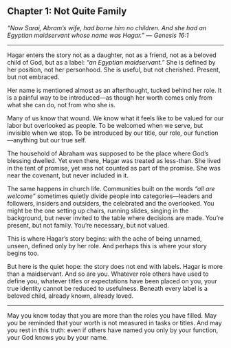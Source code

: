 ## Chapter 1: Not Quite Family

*“Now Sarai, Abram’s wife, had borne him no children. And she had an Egyptian maidservant whose name was Hagar.”*
— *Genesis 16:1*

---

Hagar enters the story not as a daughter, not as a friend, not as a beloved child of God, but as a label: *“an Egyptian maidservant.”* She is defined by her position, not her personhood. She is useful, but not cherished. Present, but not embraced.

Her name is mentioned almost as an afterthought, tucked behind her role. It is a painful way to be introduced—as though her worth comes only from what she can do, not from who she is.

Many of us know that wound. We know what it feels like to be valued for our labor but overlooked as people. To be welcomed when we serve, but invisible when we stop. To be introduced by our title, our role, our function—anything but our true self.

The household of Abraham was supposed to be the place where God’s blessing dwelled. Yet even there, Hagar was treated as less-than. She lived in the tent of promise, yet was not counted as part of the promise. She was near the covenant, but never included in it.

The same happens in church life. Communities built on the words *“all are welcome”* sometimes quietly divide people into categories—leaders and followers, insiders and outsiders, the celebrated and the overlooked. You might be the one setting up chairs, running slides, singing in the background, but never invited to the table where decisions are made. You’re present, but not family. You’re necessary, but not valued.

This is where Hagar’s story begins: with the ache of being unnamed, unseen, defined only by her role. And perhaps this is where your story begins too.

But here is the quiet hope: the story does not end with labels. Hagar is more than a maidservant. And so are you. Whatever role others have used to define you, whatever titles or expectations have been placed on you, your true identity cannot be reduced to usefulness. Beneath every label is a beloved child, already known, already loved.

---

May you know today that you are more than the roles you have filled.
May you be reminded that your worth is not measured in tasks or titles.
And may you rest in this truth: even if others have named you only by your function, your God knows you by your name.
